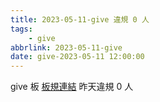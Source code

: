 ```yaml
---
title: 2023-05-11-give 違規 0 人
tags:
    - give
abbrlink: 2023-05-11-give
date: give-2023-05-11 12:00:00
---
```

give 板 [板規連結](https://www.ptt.cc/bbs/give/M.1612495900.A.C32.html)
昨天違規 0 人
